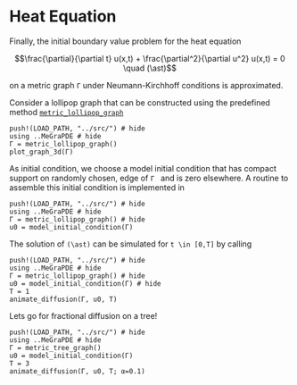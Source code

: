 # Heat Equation

Finally, the initial boundary value problem for the heat equation

```math
\frac{\partial}{\partial t} u(x,t) + \frac{\partial^2}{\partial u^2} u(x,t) = 0 \quad (\ast)
```

on a metric graph `Γ` under Neumann-Kirchhoff conditions is approximated.

Consider a lollipop graph that can be constructed using the predefined method [`metric_lollipop_graph`](@ref)

```@example
push!(LOAD_PATH, "../src/") # hide
using ..MeGraPDE # hide
Γ = metric_lollipop_graph()
plot_graph_3d(Γ)
```

As initial condition, we choose a model initial condition that has compact support on randomly chosen, edge of `Γ ` and is zero elsewhere. A routine to assemble this initial condition is implemented in

```@example
push!(LOAD_PATH, "../src/") # hide
using ..MeGraPDE # hide
Γ = metric_lollipop_graph() # hide
u0 = model_initial_condition(Γ)
```

The solution of ``(\ast)`` can be simulated for ``t \in [0,T]`` by calling

```@example
push!(LOAD_PATH, "../src/") # hide
using ..MeGraPDE # hide
Γ = metric_lollipop_graph() # hide
u0 = model_initial_condition(Γ) # hide
T = 1
animate_diffusion(Γ, u0, T)
```

Lets go for fractional diffusion on a tree!

```@example
push!(LOAD_PATH, "../src/") # hide
using ..MeGraPDE # hide
Γ = metric_tree_graph()
u0 = model_initial_condition(Γ)
T = 3
animate_diffusion(Γ, u0, T; α=0.1)
```
